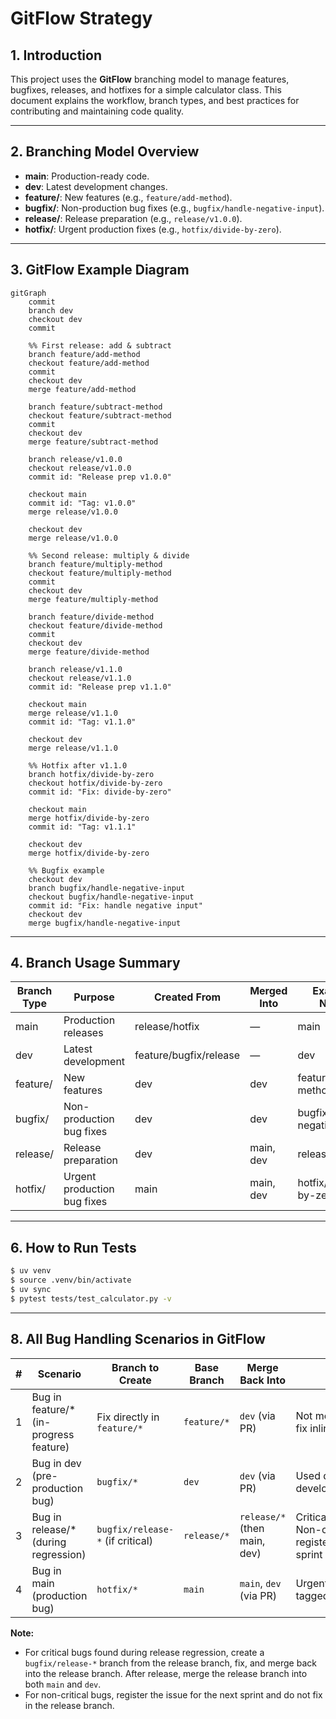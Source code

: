 # GitFlow Strategy

## 1. Introduction

This project uses the **GitFlow** branching model to manage features, bugfixes, releases, and hotfixes for a simple calculator class. This document explains the workflow, branch types, and best practices for contributing and maintaining code quality.

---

## 2. Branching Model Overview

- **main**: Production-ready code.
- **dev**: Latest development changes.
- **feature/**: New features (e.g., `feature/add-method`).
- **bugfix/**: Non-production bug fixes (e.g., `bugfix/handle-negative-input`).
- **release/**: Release preparation (e.g., `release/v1.0.0`).
- **hotfix/**: Urgent production fixes (e.g., `hotfix/divide-by-zero`).

---

## 3. GitFlow Example Diagram

```mermaid
gitGraph
    commit
    branch dev
    checkout dev
    commit

    %% First release: add & subtract
    branch feature/add-method
    checkout feature/add-method
    commit
    checkout dev
    merge feature/add-method

    branch feature/subtract-method
    checkout feature/subtract-method
    commit
    checkout dev
    merge feature/subtract-method

    branch release/v1.0.0
    checkout release/v1.0.0
    commit id: "Release prep v1.0.0"

    checkout main
    commit id: "Tag: v1.0.0"
    merge release/v1.0.0

    checkout dev
    merge release/v1.0.0

    %% Second release: multiply & divide
    branch feature/multiply-method
    checkout feature/multiply-method
    commit
    checkout dev
    merge feature/multiply-method

    branch feature/divide-method
    checkout feature/divide-method
    commit
    checkout dev
    merge feature/divide-method

    branch release/v1.1.0
    checkout release/v1.1.0
    commit id: "Release prep v1.1.0"

    checkout main
    merge release/v1.1.0
    commit id: "Tag: v1.1.0"

    checkout dev
    merge release/v1.1.0

    %% Hotfix after v1.1.0
    branch hotfix/divide-by-zero
    checkout hotfix/divide-by-zero
    commit id: "Fix: divide-by-zero"

    checkout main
    merge hotfix/divide-by-zero
    commit id: "Tag: v1.1.1"

    checkout dev
    merge hotfix/divide-by-zero

    %% Bugfix example
    checkout dev
    branch bugfix/handle-negative-input
    checkout bugfix/handle-negative-input
    commit id: "Fix: handle negative input"
    checkout dev
    merge bugfix/handle-negative-input
```

---

## 4. Branch Usage Summary

| Branch Type   | Purpose                                 | Created From | Merged Into      | Example Name                  |
|---------------|-----------------------------------------|--------------|------------------|-------------------------------|
| main          | Production releases                     | release/hotfix | —                | main                          |
| dev       | Latest development                      | feature/bugfix/release | —         | dev                       |
| feature/      | New features                            | dev      | dev          | feature/add-method            |
| bugfix/       | Non-production bug fixes                | dev      | dev          | bugfix/handle-negative-input  |
| release/      | Release preparation                     | dev      | main, dev    | release/v1.0.0                |
| hotfix/       | Urgent production bug fixes             | main         | main, dev    | hotfix/divide-by-zero         |

---

## 6. How to Run Tests

```bash
$ uv venv
$ source .venv/bin/activate
$ uv sync
$ pytest tests/test_calculator.py -v
```

---

## 8. All Bug Handling Scenarios in GitFlow

| # | Scenario                                | Branch to Create                | Base Branch      | Merge Back Into        | Notes                                                      |
| - | --------------------------------------- | ------------------------------- | ---------------- | ---------------------- | ---------------------------------------------------------- |
| 1 | Bug in feature/* (in-progress feature)   | Fix directly in `feature/*`     | `feature/*`      | `dev` (via PR)         | Not merged yet, so fix inline                              |
| 2 | Bug in dev (pre-production bug)          | `bugfix/*`                      | `dev`            | `dev` (via PR)         | Used during development/testing                            |
| 3 | Bug in release/* (during regression)     | `bugfix/release-*` (if critical) | `release/*`      | `release/*` (then main, dev) | Critical: branch+fix; Non-critical: register for next sprint |
| 4 | Bug in main (production bug)             | `hotfix/*`                      | `main`           | `main`, `dev` (via PR) | Urgent fixes, patch tagged (e.g., v1.1.1)                  |

**Note:**
- For critical bugs found during release regression, create a `bugfix/release-*` branch from the release branch, fix, and merge back into the release branch. After release, merge the release branch into both `main` and `dev`.
- For non-critical bugs, register the issue for the next sprint and do not fix in the release branch.
